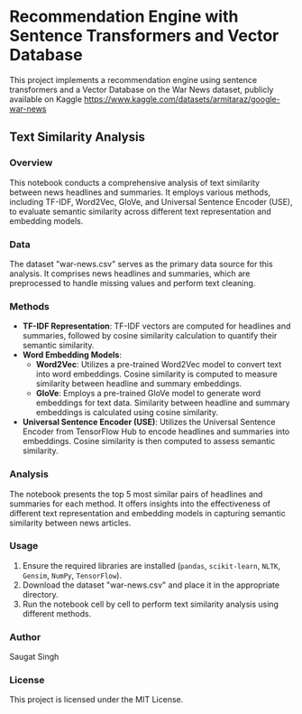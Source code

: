 
# Recommendation Engine with Sentence Transformers and Vector Database

This project implements a recommendation engine using sentence transformers and a Vector Database on the War News dataset, publicly available on Kaggle https://www.kaggle.com/datasets/armitaraz/google-war-news

## Text Similarity Analysis

### Overview
This notebook conducts a comprehensive analysis of text similarity between news headlines and summaries. It employs various methods, including TF-IDF, Word2Vec, GloVe, and Universal Sentence Encoder (USE), to evaluate semantic similarity across different text representation and embedding models.

### Data
The dataset "war-news.csv" serves as the primary data source for this analysis. It comprises news headlines and summaries, which are preprocessed to handle missing values and perform text cleaning.

### Methods
- **TF-IDF Representation**: TF-IDF vectors are computed for headlines and summaries, followed by cosine similarity calculation to quantify their semantic similarity.
- **Word Embedding Models**:
  - **Word2Vec**: Utilizes a pre-trained Word2Vec model to convert text into word embeddings. Cosine similarity is computed to measure similarity between headline and summary embeddings.
  - **GloVe**: Employs a pre-trained GloVe model to generate word embeddings for text data. Similarity between headline and summary embeddings is calculated using cosine similarity.
- **Universal Sentence Encoder (USE)**: Utilizes the Universal Sentence Encoder from TensorFlow Hub to encode headlines and summaries into embeddings. Cosine similarity is then computed to assess semantic similarity.

### Analysis
The notebook presents the top 5 most similar pairs of headlines and summaries for each method. It offers insights into the effectiveness of different text representation and embedding models in capturing semantic similarity between news articles.

### Usage
1. Ensure the required libraries are installed (`pandas`, `scikit-learn`, `NLTK`, `Gensim`, `NumPy`, `TensorFlow`).
2. Download the dataset "war-news.csv" and place it in the appropriate directory.
3. Run the notebook cell by cell to perform text similarity analysis using different methods.

### Author
Saugat Singh

### License
This project is licensed under the MIT License.
